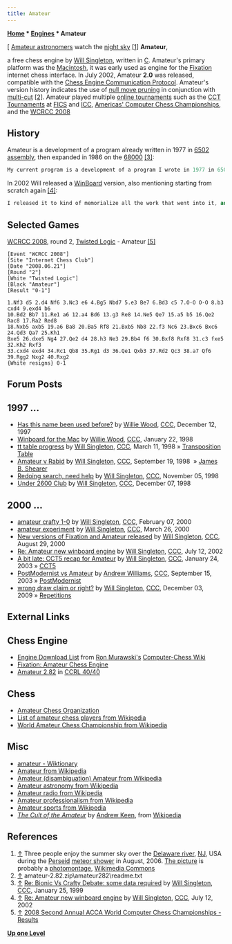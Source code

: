 ```yaml
---
title: Amateur
---
```

**[Home](Home "Home") * [Engines](Engines "Engines") * Amateur**

\[ [Amateur astronomers](https://en.wikipedia.org/wiki/Amateur_astronomy) watch the [night sky](https://en.wikipedia.org/wiki/Night_sky) <a id="cite-note-1" href="#cite-ref-1">[1]</a>
**Amateur**,

a free chess engine by [Will Singleton](Will_Singleton "Will Singleton"), written in [C](C "C"). Amateur's primary platform was the [Macintosh](Macintosh "Macintosh"), it was early used as engine for the [Fixation](index.php?title=Fixation&action=edit&redlink=1 "Fixation (page does not exist)") internet chess interface.
In July 2002, Amateur **2.0** was released, compatible with the [Chess Engine Communication Protocol](Chess_Engine_Communication_Protocol "Chess Engine Communication Protocol"). Amateur's version history indicates the use of [null move pruning](Null_Move_Pruning "Null Move Pruning") in conjunction with [multi-cut](Multi-Cut "Multi-Cut") <a id="cite-note-2" href="#cite-ref-2">[2]</a>.
Amateur played multiple [online tournaments](Tournaments_and_Matches#online "Tournaments and Matches") such as the [CCT Tournaments](CCT_Tournaments "CCT Tournaments") at [FICS](index.php?title=FICS&action=edit&redlink=1 "FICS (page does not exist)") and [ICC](index.php?title=Internet_Chess_Club&action=edit&redlink=1 "Internet Chess Club (page does not exist)"), [Americas' Computer Chess Championships](ACCA_Americas%27_Computer_Chess_Championship "ACCA Americas' Computer Chess Championship"), and the [WCRCC 2008](WCRCC_2008 "WCRCC 2008")

## History

Amateur is a development of a program already written in 1977 in [6502](6502 "6502") [assembly](Assembly "Assembly"), then expanded in 1986 on the [68000](68000 "68000") <a id="cite-note-3" href="#cite-ref-3">[3]</a>:

```C++
My current program is a development of a program I wrote in 1977 in 6502 assembly, and then expanded in 1986 on the 68000.  I converted it to [C](C "C") last year, and then over time put in all I learned from [this newsgroup](CCC "CCC") and a full set of [ICCA journals](ICGA_Journal "ICGA Journal").  It's been a slow, incremental process, but at this point, right now, I can say that it's an honest program, and I know what's in it and how it works. 

```

In 2002 Will released a [WinBoard](WinBoard "WinBoard") version, also mentioning starting from scratch again <a id="cite-note-4" href="#cite-ref-4">[4]</a>:

```C++
I released it to kind of memorialize all the work that went into it, and I certainly have learned a lot.  But I can't improve it much more, given the limitations of its "design."  So the next version will be a new project, from scratch.  The goal is to have a good, extensible design, using whatever knowledge I've gained along the way. 

```

## Selected Games

[WCRCC 2008](WCRCC_2008 "WCRCC 2008"), round 2, [Twisted Logic](Twisted_Logic "Twisted Logic") - Amateur <a id="cite-note-5" href="#cite-ref-5">[5]</a>

```
[Event "WCRCC 2008"]
[Site "Internet Chess Club"]
[Date "2008.06.21"]
[Round "2"]
[White "Twisted Logic"]
[Black "Amateur"]
[Result "0-1"]

1.Nf3 d5 2.d4 Nf6 3.Nc3 e6 4.Bg5 Nbd7 5.e3 Be7 6.Bd3 c5 7.O-O O-O 8.b3 cxd4 9.exd4 b6 
10.Bd2 Bb7 11.Re1 a6 12.a4 Bd6 13.g3 Re8 14.Ne5 Qe7 15.a5 b5 16.Qe2 Rac8 17.Ra2 Red8 
18.Nxb5 axb5 19.a6 Ba8 20.Ba5 Rf8 21.Bxb5 Nb8 22.f3 Nc6 23.Bxc6 Bxc6 24.Qd3 Qa7 25.Kh1 
Bxe5 26.dxe5 Ng4 27.Qe2 d4 28.h3 Ne3 29.Bb4 f6 30.Bxf8 Rxf8 31.c3 fxe5 32.Kh2 Rxf3 
33.cxd4 exd4 34.Rc1 Qb8 35.Rg1 d3 36.Qe1 Qxb3 37.Rd2 Qc3 38.a7 Qf6 39.Rgg2 Nxg2 40.Rxg2 
{White resigns} 0-1

```

## Forum Posts

## 1997 ...

- [Has this name been used before?](https://www.stmintz.com/ccc/index.php?id=12937) by [Willie Wood](Will_Singleton "Will Singleton"), [CCC](CCC "CCC"), December 12, 1997
- [Winboard for the Mac](https://www.stmintz.com/ccc/index.php?id=14538) by [Willie Wood](Will_Singleton "Will Singleton"), [CCC](CCC "CCC"), January 22, 1998
- [tt table progress](https://www.stmintz.com/ccc/index.php?id=15589) by [Will Singleton](Will_Singleton "Will Singleton"), [CCC](CCC "CCC"), March 11, 1998 » [Transposition Table](Transposition_Table "Transposition Table")
- [Amateur v Rabid](https://www.stmintz.com/ccc/index.php?id=27237) by [Will Singleton](Will_Singleton "Will Singleton"), [CCC](CCC "CCC"), September 19, 1998  » [James B. Shearer](Mathematician#JBShearer "Mathematician")
- [Redoing search, need help](https://www.stmintz.com/ccc/index.php?id=31732) by [Will Singleton](Will_Singleton "Will Singleton"), [CCC](CCC "CCC"), November 05, 1998
- [Under 2600 Club](https://www.stmintz.com/ccc/index.php?id=35010) by [Will Singleton](Will_Singleton "Will Singleton"), [CCC](CCC "CCC"), December 07, 1998

## 2000 ...

- [amateur crafty 1-0](https://www.stmintz.com/ccc/index.php?id=95357) by [Will Singleton](Will_Singleton "Will Singleton"), [CCC](CCC "CCC"), February 07, 2000
- [amateur experiment](https://www.stmintz.com/ccc/index.php?id=103409) by [Will Singleton](Will_Singleton "Will Singleton"), [CCC](CCC "CCC"), March 26, 2000
- [New versions of Fixation and Amateur released](https://www.stmintz.com/ccc/index.php?id=127195) by [Will Singleton](Will_Singleton "Will Singleton"), [CCC](CCC "CCC"), August 29, 2000
- [Re: Amateur new winboard engine](https://www.stmintz.com/ccc/index.php?id=240197) by [Will Singleton](Will_Singleton "Will Singleton"), [CCC](CCC "CCC"), July 12, 2002
- [A bit late: CCT5 recap for Amateur](https://www.stmintz.com/ccc/index.php?id=279357) by [Will Singleton](Will_Singleton "Will Singleton"), [CCC](CCC "CCC"), January 24, 2003 » [CCT5](CCT5 "CCT5")
- [PostModernist vs Amateur](https://www.stmintz.com/ccc/index.php?id=315949) by [Andrew Williams](Andrew_Williams "Andrew Williams"), [CCC](CCC "CCC"), September 15, 2003 » [PostModernist](PostModernist "PostModernist")
- [wrong draw claim or right?](http://www.talkchess.com/forum/viewtopic.php?t=30925) by [Will Singleton](Will_Singleton "Will Singleton"), [CCC](CCC "CCC"), December 03, 2009 » [Repetitions](Repetitions "Repetitions")

## External Links

## Chess Engine

- [Engine Download List](http://www.computer-chess.org/doku.php?id=computer_chess:wiki:download:engine_download_list) from [Ron Murawski's](Ron_Murawski "Ron Murawski") [Computer-Chess Wiki](http://computer-chess.org/doku.php?id=home)
- [Fixation: Amateur Chess Engine](http://www.knelsen-clan.ca/craig/fixation/Amateur.html)
- [Amateur 2.82](https://ccrl.chessdom.com/ccrl/4040/cgi/engine_details.cgi?print=Details&each_game=1&eng=Amateur%202.82) in [CCRL 40/40](CCRL "CCRL")

## Chess

- [Amateur Chess Organization](https://amateurchess.com/)
- [List of amateur chess players from Wikipedia](https://en.wikipedia.org/wiki/List_of_amateur_chess_players)
- [World Amateur Chess Championship from Wikipedia](https://en.wikipedia.org/wiki/World_Amateur_Chess_Championship)

## Misc

- [amateur - Wiktionary](https://en.wiktionary.org/wiki/amateur)
- [Amateur from Wikipedia](https://en.wikipedia.org/wiki/Amateur)
- [Amateur (disambiguation) Amateur from Wikipedia](<https://en.wikipedia.org/wiki/Amateur_(disambiguation)>)
- [Amateur astronomy from Wikipedia](https://en.wikipedia.org/wiki/Amateur_astronomy)
- [Amateur radio from Wikipedia](https://en.wikipedia.org/wiki/Amateur_radio)
- [Amateur professionalism from Wikipedia](https://en.wikipedia.org/wiki/Amateur_professionalism)
- [Amateur sports from Wikipedia](https://en.wikipedia.org/wiki/Amateur_sports)
- *[The Cult of the Amateur](https://en.wikipedia.org/wiki/The_Cult_of_the_Amateur)* by [Andrew Keen](https://en.wikipedia.org/wiki/Andrew_Keen), from [Wikipedia](https://en.wikipedia.org/wiki/Home)

## References

1. <a id="cite-ref-1" href="#cite-note-1">↑</a> Three people enjoy the summer sky over the [Delaware river](https://en.wikipedia.org/wiki/Delaware_River), [NJ](https://en.wikipedia.org/wiki/New_Jersey), USA during the [Perseid](https://en.wikipedia.org/wiki/Perseids) [meteor shower](https://en.wikipedia.org/wiki/Meteor_shower) in August, 2006. [The picture](https://commons.wikimedia.org/wiki/File:Astronomy_Amateur_3_V2.jpg) is probably a [photomontage](https://en.wikipedia.org/wiki/Photomontage), [Wikimedia Commons](https://en.wikipedia.org/wiki/Wikimedia_Commons)
1. <a id="cite-ref-2" href="#cite-note-2">↑</a> amateur-2.82.zip\\amateur282\\readme.txt
1. <a id="cite-ref-3" href="#cite-note-3">↑</a> [Re: Bionic Vs Crafty Debate: some data required](https://www.stmintz.com/ccc/index.php?id=40780) by [Will Singleton](Will_Singleton "Will Singleton"), [CCC](CCC "CCC"), January 25, 1999
1. <a id="cite-ref-4" href="#cite-note-4">↑</a> [Re: Amateur new winboard engine](https://www.stmintz.com/ccc/index.php?id=240197) by [Will Singleton](Will_Singleton "Will Singleton"), [CCC](CCC "CCC"), July 12, 2002
1. <a id="cite-ref-5" href="#cite-note-5">↑</a> [2008 Second Annual ACCA World Computer Chess Championships - Results](http://aigames.net/ACCA/ACCAWCRCC/2008ACCAWCRCC/2008WCRCCResults.html)

**[Up one Level](Engines "Engines")**

